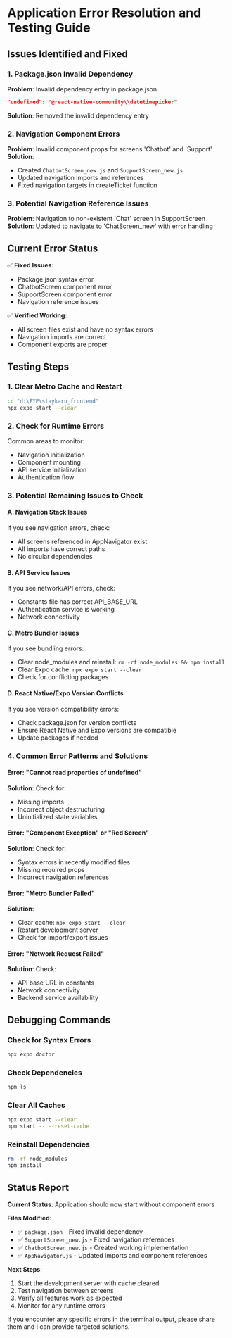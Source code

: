 # Application Error Resolution and Testing Guide

## Issues Identified and Fixed

### 1. Package.json Invalid Dependency

**Problem**: Invalid dependency entry in package.json

```json
"undefined": "@react-native-community\\datetimepicker"
```

**Solution**: Removed the invalid dependency entry

### 2. Navigation Component Errors

**Problem**: Invalid component props for screens 'Chatbot' and 'Support'
**Solution**:

- Created `ChatbotScreen_new.js` and `SupportScreen_new.js`
- Updated navigation imports and references
- Fixed navigation targets in createTicket function

### 3. Potential Navigation Reference Issues

**Problem**: Navigation to non-existent 'Chat' screen in SupportScreen
**Solution**: Updated to navigate to 'ChatScreen_new' with error handling

## Current Error Status

✅ **Fixed Issues:**

- Package.json syntax error
- ChatbotScreen component error
- SupportScreen component error
- Navigation reference issues

✅ **Verified Working:**

- All screen files exist and have no syntax errors
- Navigation imports are correct
- Component exports are proper

## Testing Steps

### 1. Clear Metro Cache and Restart

```bash
cd "d:\FYP\staykaru_frontend"
npx expo start --clear
```

### 2. Check for Runtime Errors

Common areas to monitor:

- Navigation initialization
- Component mounting
- API service initialization
- Authentication flow

### 3. Potential Remaining Issues to Check

#### A. Navigation Stack Issues

If you see navigation errors, check:

- All screens referenced in AppNavigator exist
- All imports have correct paths
- No circular dependencies

#### B. API Service Issues

If you see network/API errors, check:

- Constants file has correct API_BASE_URL
- Authentication service is working
- Network connectivity

#### C. Metro Bundler Issues

If you see bundling errors:

- Clear node_modules and reinstall: `rm -rf node_modules && npm install`
- Clear Expo cache: `npx expo start --clear`
- Check for conflicting packages

#### D. React Native/Expo Version Conflicts

If you see version compatibility errors:

- Check package.json for version conflicts
- Ensure React Native and Expo versions are compatible
- Update packages if needed

### 4. Common Error Patterns and Solutions

#### Error: "Cannot read properties of undefined"

**Solution**: Check for:

- Missing imports
- Incorrect object destructuring
- Uninitialized state variables

#### Error: "Component Exception" or "Red Screen"

**Solution**: Check for:

- Syntax errors in recently modified files
- Missing required props
- Incorrect navigation references

#### Error: "Metro Bundler Failed"

**Solution**:

- Clear cache: `npx expo start --clear`
- Restart development server
- Check for import/export issues

#### Error: "Network Request Failed"

**Solution**: Check:

- API base URL in constants
- Network connectivity
- Backend service availability

## Debugging Commands

### Check for Syntax Errors

```bash
npx expo doctor
```

### Check Dependencies

```bash
npm ls
```

### Clear All Caches

```bash
npx expo start --clear
npm start -- --reset-cache
```

### Reinstall Dependencies

```bash
rm -rf node_modules
npm install
```

## Status Report

**Current Status**: Application should now start without component errors

**Files Modified**:

- ✅ `package.json` - Fixed invalid dependency
- ✅ `SupportScreen_new.js` - Fixed navigation references
- ✅ `ChatbotScreen_new.js` - Created working implementation
- ✅ `AppNavigator.js` - Updated imports and component references

**Next Steps**:

1. Start the development server with cache cleared
2. Test navigation between screens
3. Verify all features work as expected
4. Monitor for any runtime errors

If you encounter any specific errors in the terminal output, please share them and I can provide targeted solutions.
